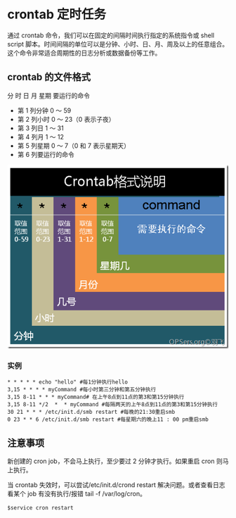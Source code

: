 # crontab 定时任务

通过 crontab 命令，我们可以在固定的间隔时间执行指定的系统指令或 shell script 脚本。时间间隔的单位可以是分钟、小时、日、月、周及以上的任意组合。这个命令非常适合周期性的日志分析或数据备份等工作。

## crontab 的文件格式

分 时 日 月 星期 要运行的命令

- 第 1 列分钟 0 ～ 59
- 第 2 列小时 0 ～ 23（0 表示子夜）
- 第 3 列日 1 ～ 31
- 第 4 列月 1 ～ 12
- 第 5 列星期 0 ～ 7（0 和 7 表示星期天）
- 第 6 列要运行的命令

![crontab](images/crontab.png)

### 实例

```shell
* * * * * echo "hello" #每1分钟执行hello
3,15 * * * * myCommand #每小时第三分钟和第五分钟执行
3,15 8-11 * * * myCommand# 在上午8点到11点的第3和第15分钟执行
3,15 8-11 */2  *  * myCommand #每隔两天的上午8点到11点的第3和第15分钟执行
30 21 * * * /etc/init.d/smb restart #每晚的21:30重启smb
0 23 * * 6 /etc/init.d/smb restart #每星期六的晚上11 : 00 pm重启smb
```

## 注意事项

新创建的 cron job，不会马上执行，至少要过 2 分钟才执行。如果重启 cron 则马上执行。

当 crontab 失效时，可以尝试/etc/init.d/crond restart 解决问题。或者查看日志看某个 job 有没有执行/报错 tail -f /var/log/cron。

```shell
$service cron restart
```
